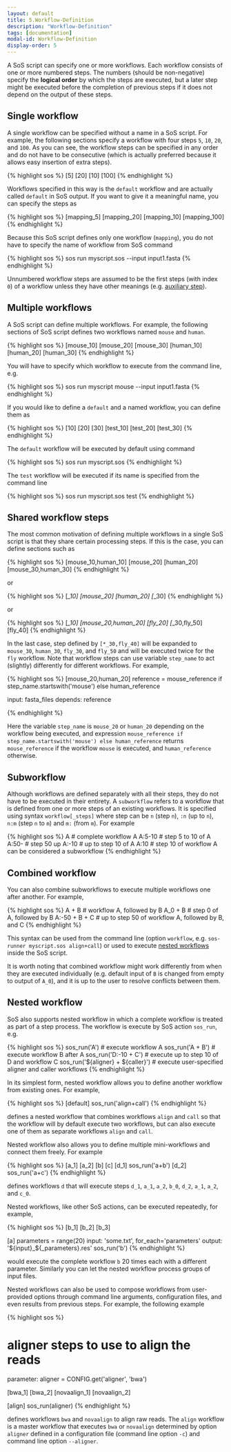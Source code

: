 ```yaml
---
layout: default
title: 5.Workflow-Definition
description: "Workflow-Definition"
tags: [documentation]
modal-id: Workflow-Definition
display-order: 5
---
```


A SoS script can specify one or more workflows. Each workflow consists of one or more numbered steps. The numbers (should be non-negative) specify the **logical order** by which the steps are executed, but a later step might be executed before the completion of previous steps if it does not depend on the output of these steps.

## Single workflow

A single workflow can be specified without a name in a SoS script. For example, the following sections specify a workflow with four steps `5`, `10`, `20`, and `100`.
As you can see, the workflow steps can be specified in any order and do not have to be consecutive (which is actually preferred because it allows easy insertion of extra steps).

{% highlight sos %}
[5]
[20]
[10]
[100]
{% endhighlight %}

Workflows specified in this way is the `default` workflow and are actually called `default` in SoS output. If you want to give it a meaningful name, you can specify the steps as

{% highlight sos %}
[mapping_5]
[mapping_20]
[mapping_10]
[mapping_100]
{% endhighlight %}

Because this SoS script defines only one workflow (`mapping`), you do not have to specify the name of workflow from SoS command

{% highlight sos %}
sos run myscript.sos --input input1.fasta
{% endhighlight %}

Unnumbered workflow steps are assumed to be the first steps (with index `0`) of a workflow unless they have other meanings (e.g. [auxiliary step](auxiliary-workflow-steps-and-makefile-style-dependency-rules)).

## Multiple workflows

A SoS script can define multiple workflows. For example, the following sections of SoS script defines two workflows named ``mouse`` and ``human``.

{% highlight sos %}
[mouse_10]
[mouse_20]
[mouse_30]
[human_10]
[human_20]
[human_30]
{% endhighlight %}

You will have to specify which workflow to execute from the command line, e.g.

{% highlight sos %}
sos run myscript mouse --input input1.fasta
{% endhighlight %}

If you would like to define a ``default`` and a named workflow, you can define them as

{% highlight sos %}
[10]
[20]
[30]
[test_10]
[test_20]
[test_30]
{% endhighlight %}

The `default` workflow will be executed by default using command

{% highlight sos %}
sos run myscript.sos
{% endhighlight %}

The `test` workflow will be executed if its name is specified from the command line

{% highlight sos %}
sos run myscript.sos test
{% endhighlight %}

## Shared workflow steps

The most common motivation of defining multiple workflows in a single SoS script is that they share certain processing steps. If this is the case, you can define sections such as

{% highlight sos %}
[mouse_10,human_10]
[mouse_20]
[human_20]
[mouse_30,human_30]
{% endhighlight %}

or

{% highlight sos %}
[*_10]
[mouse_20]
[human_20]
[*_30]
{% endhighlight %}

or

{% highlight sos %}
[*_10]
[mouse_20,human_20]
[fly_20]
[*_30,fly_50]
[fly_40]
{% endhighlight %}

In the last case, step defined by `[*_30,fly_40]` will be expanded to ``mouse_30``, ``human_30``, ``fly_30``, and ``fly_50`` and will be executed twice for the `fly` workflow. Note that workflow steps can use variable `step_name` to act (slightly) differently for different workflows. For example,

{% highlight sos %}
[mouse_20,human_20]
reference = mouse_reference if step_name.startswith('mouse') else human_reference

input: fasta_files
depends: reference

{% endhighlight %}

Here the variable `step_name` is `mouse_20` or `human_20` depending on the workflow being executed, and expression `mouse_reference if step_name.startswith('mouse') else human_reference` returns `mouse_reference` if the workflow `mouse` is executed, and `human_reference` otherwise.

## Subworkflow

Although workflows are defined separately with all their steps, they do not have to be executed in their entirety. A `subworkflow` refers to a workflow that is defined from one or more steps of an existing workflows. It is specified using syntax `workflow[_steps]` where step can be `n` (step `n`), `:n` (up to `n`), `n:m` (step `n` to `m`) and `m:` (from `m`). For example

{% highlight sos %}
A              # complete workflow A
A:5-10         # step 5 to 10 of A
A:50-          # step 50 up
A:-10          # up to step 10 of A
A:10           # step 10 of workflow A can be considered a subworkflow
{% endhighlight %}

## Combined workflow

You can also combine subworkflows to execute multiple workflows one after another. For example,

{% highlight sos %}
A + B          # workflow A, followed by B
A_0 + B        # step 0 of A, followed by B
A:-50 + B + C  # up to step 50 of workflow A, followed by B, and C
{% endhighlight %}

This syntax can be used from the command line (option `workflow`, e.g. `sos-runner myscript.sos align+call`) or used to execute [nested workflows](#nested-workflow) inside the SoS script. 

It is worth noting that combined workflow might work differently from when they are executed individually (e.g. default input of `B` is changed from empty to output of `A_0`), and it is up to the user to resolve conflicts between them.

## Nested workflow

SoS also supports nested workflow in which a complete workflow is treated as part of a step process.
The workflow is execute by SoS action `sos_run`, e.g.

{% highlight sos %}
sos_run('A')                       # execute workflow A
sos_run('A + B')                   # execute workflow B after A
sos_run('D:-10 + C')               # execute up to step 10 of D and workflow C
sos_run('${aligner} + ${caller}')  # execute user-specified aligner and caller workflows
{% endhighlight %}

In its simplest form, nested workflow allows you to define another workflow from existing ones. For example,

{% highlight sos %}
[default]
sos_run('align+call')
{% endhighlight %}

defines a nested workflow that combines workflows `align` and `call` so that the workflow will by default execute two workflows, but can also execute one of them as separate workflows `align` and `call`.

Nested workflow also allows you to define multiple mini-workflows and connect them freely. For example

{% highlight sos %}
[a_1]
[a_2]
[b]
[c]
[d_1]
sos_run('a+b')
[d_2]
sos_run('a+c')
{% endhighlight %}

defines workflows `d` that will execute steps `d_1`, `a_1`, `a_2`, `b_0`, `d_2`,  `a_1`, `a_2`, and `c_0`. 

Nested workflows, like other SoS actions, can be executed repeatedly, for example,

{% highlight sos %}
[b_1]
[b_2]
[b_3]

[a]
parameters = range(20)
input: 'some.txt', for_each='parameters'
output: '${input}_${_parameters}.res'
sos_run('b')
{% endhighlight %}

would execute the complete workflow `b` 20 times each with a different parameter. Similarly you can let the nested workflow process groups of input files.

Nested workflows can also be used to compose workflows from user-provided options through command line arguments, configuration files, and even results from previous steps. For example, the following example

{% highlight sos %}
# aligner steps to use to align the reads 
parameter: aligner = CONFIG.get('aligner', 'bwa')

[bwa_1]
[bwa_2]
[novaalign_1]
[novaalign_2]

[align]
sos_run(aligner)
{% endhighlight %}

defines workflows `bwa` and `novaalign` to align raw reads. The `align` workflow is a master workflow that executes `bwa` or `novaalign` determined by option `aligner` defined in a configuration file (command line option `-c`) and command line option `--aligner`.

